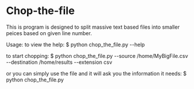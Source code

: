 Chop-the-file
=============

This is program is designed to split massive text based files into smaller peices based on given line number.

Usage:
to view the help:
$ python chop_the_file.py --help

to start chopping:
$ python chop_the_file.py --source /home/MyBigFile.csv --destination /home/results --extension csv

or you can simply use the file and it will ask you the information it needs:
$ python chop_the_file.py

